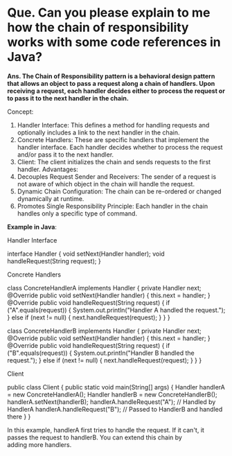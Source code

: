 # Que. Can you please explain to me how the chain of responsibility works with some code references in Java?

**Ans. The Chain of Responsibility pattern is a behavioral design pattern that allows an object to pass a request along a chain of handlers. Upon receiving a request, each handler decides either to process the request or to pass it to the next handler in the chain.**

Concept:
1. Handler Interface: This defines a method for handling requests and optionally includes a link to the next handler in the chain.
2. Concrete Handlers: These are specific handlers that implement the handler interface. Each handler decides whether to process the request and/or pass it to the next handler.
3. Client: The client initializes the chain and sends requests to the first handler.
Advantages:
1. Decouples Request Sender and Receivers: The sender of a request is not aware of which object in the chain will handle the request.
2. Dynamic Chain Configuration: The chain can be re-ordered or changed dynamically at runtime.
3. Promotes Single Responsibility Principle: Each handler in the chain handles only a specific type of command.

**Example in Java**:

Handler Interface

interface Handler {
    void setNext(Handler handler);
    void handleRequest(String request);
}

Concrete Handlers

class ConcreteHandlerA implements Handler {
    private Handler next;
    @Override
    public void setNext(Handler handler) {
        this.next = handler;
    }
    @Override
    public void handleRequest(String request) {
        if ("A".equals(request)) {
            System.out.println("Handler A handled the request.");
        } else if (next != null) {
            next.handleRequest(request);
        }
     }
}

class ConcreteHandlerB implements Handler {
    private Handler next;
    @Override
    public void setNext(Handler handler) {
        this.next = handler;
    }
    @Override
    public void handleRequest(String request) {
        if ("B".equals(request)) {
            System.out.println("Handler B handled the request.");
        } else if (next != null) {
            next.handleRequest(request);
        }
    }
}

Client

public class Client {
    public static void main(String[] args) {
        Handler handlerA = new ConcreteHandlerA();
        Handler handlerB = new ConcreteHandlerB();
        handlerA.setNext(handlerB);
        handlerA.handleRequest("A"); // Handled by HandlerA
        handlerA.handleRequest("B"); // Passed to HandlerB and handled there
    }
}

In this example, handlerA first tries to handle the request. If it can't, it passes the request to handlerB. You can extend this chain by adding more handlers.


